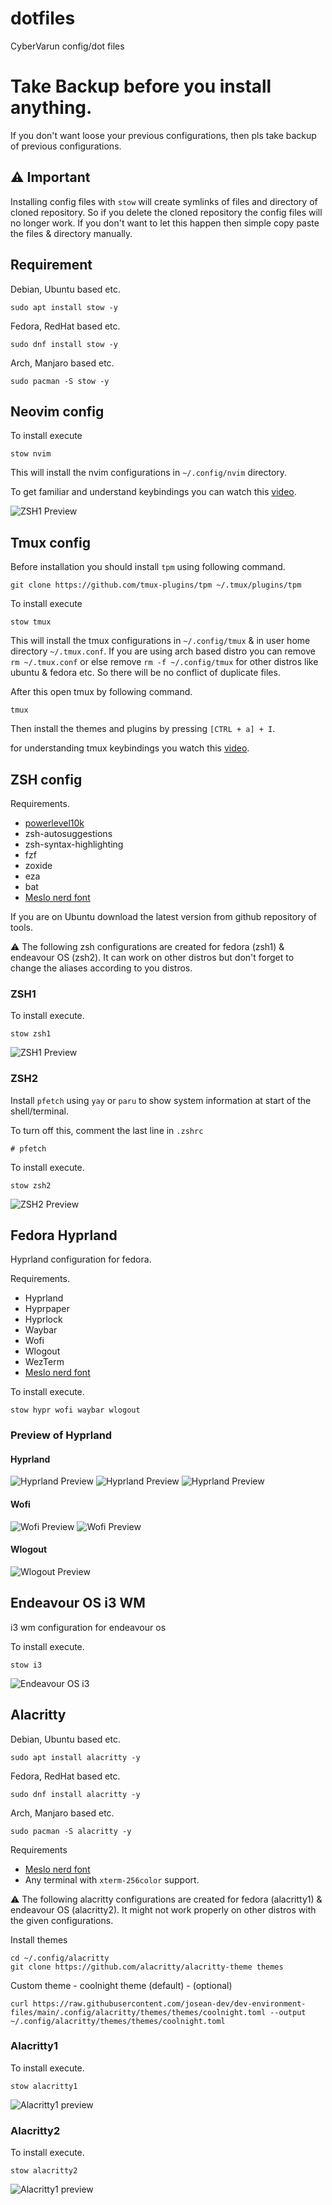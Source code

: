 # dotfiles

CyberVarun config/dot files

# Take Backup before you install anything.

If you don't want loose your previous configurations, then pls take backup of previous configurations.

## ⚠️ Important 

Installing config files with `stow` will create symlinks of files and directory of cloned repository. So if you delete the cloned repository the config files will no longer work. If you don't want to let this happen then simple copy paste the files & directory manually.

## Requirement

Debian, Ubuntu based etc.

```
sudo apt install stow -y
```

Fedora, RedHat based etc.

```
sudo dnf install stow -y
```

Arch, Manjaro based etc.

```
sudo pacman -S stow -y
```

## Neovim config

To install execute

```
stow nvim
```

This will install the nvim configurations in `~/.config/nvim` directory.

To get familiar and understand keybindings you can watch this [video](https://youtu.be/6pAG3BHurdM).

![ZSH1 Preview](./src/nvim_preview.png)

## Tmux config

Before installation you should install `tpm` using following command.

```
git clone https://github.com/tmux-plugins/tpm ~/.tmux/plugins/tpm
```

To install execute

```
stow tmux
```

This will install the tmux configurations in `~/.config/tmux` & in user home directory `~/.tmux.conf`. If you are using arch based distro you can remove `rm ~/.tmux.conf` or else remove `rm -f ~/.config/tmux` for other distros like ubuntu & fedora etc. So there will be no conflict of duplicate files.

After this open tmux by following command.

```
tmux
```

Then install the themes and plugins by pressing `[CTRL + a] + I`.

for understanding tmux keybindings you watch this [video](https://youtu.be/U-omALWIBos).

## ZSH config

Requirements. 

- [powerlevel10k](https://github.com/romkatv/powerlevel10k)
- zsh-autosuggestions
- zsh-syntax-highlighting
- fzf
- zoxide
- eza
- bat
- [Meslo nerd font](https://www.nerdfonts.com/font-downloads)

If you are on Ubuntu download the latest version from github repository of tools.

⚠️ The following zsh configurations are created for fedora (zsh1) & endeavour OS (zsh2). It can work on other distros but don't forget to change the aliases according to you distros. 

### ZSH1

To install execute.

```
stow zsh1
```

![ZSH1 Preview](./src/zsh1_preview.png)

### ZSH2
Install `pfetch` using `yay` or `paru` to show system information at start of the shell/terminal. 

To turn off this, comment the last line in `.zshrc`

```
# pfetch
```

To install execute.

```
stow zsh2
```

![ZSH2 Preview](./src/zsh2_preview.png)

## Fedora Hyprland

Hyprland configuration for fedora.

Requirements.

- Hyprland 
- Hyprpaper
- Hyprlock
- Waybar
- Wofi
- Wlogout
- WezTerm
- [Meslo nerd font](https://www.nerdfonts.com/font-downloads)

To install execute.

```
stow hypr wofi waybar wlogout
```

### Preview of Hyprland

#### Hyprland
![Hyprland Preview](./src/hyprland.png)
![Hyprland Preview](./src/hyprland_preview_1.png)
![Hyprland Preview](./src/hyprland_preview_2.png)

#### Wofi
![Wofi Preview](./src/wofi_preview_1.png)
![Wofi Preview](./src/wofi_preview_2.png)

#### Wlogout
![Wlogout Preview](./src/wlogout.png)

## Endeavour OS i3 WM

i3 wm configuration for endeavour os

To install execute.

```
stow i3
```

![Endeavour OS i3](./src/i3_preview.png)

## Alacritty

Debian, Ubuntu based etc.

```
sudo apt install alacritty -y
```

Fedora, RedHat based etc.

```
sudo dnf install alacritty -y
```

Arch, Manjaro based etc.

```
sudo pacman -S alacritty -y
```

Requirements
  - [Meslo nerd font](https://www.nerdfonts.com/font-downloads)
  - Any terminal with `xterm-256color` support.

⚠️ The following alacritty configurations are created for fedora (alacritty1) & endeavour OS (alacritty2). It might not work properly on other distros with the given configurations.

Install themes

```
cd ~/.config/alacritty
git clone https://github.com/alacritty/alacritty-theme themes
```

Custom theme - coolnight theme (default) - (optional) 

```
curl https://raw.githubusercontent.com/josean-dev/dev-environment-files/main/.config/alacritty/themes/themes/coolnight.toml --output ~/.config/alacritty/themes/themes/coolnight.toml
```

### Alacritty1

To install execute.
```
stow alacritty1
```

![Alacritty1 preview](./src/alacritty1_preview.png)

### Alacritty2

To install execute.
```
stow alacritty2
```

![Alacritty1 preview](./src/alacritty2_preview.png)

